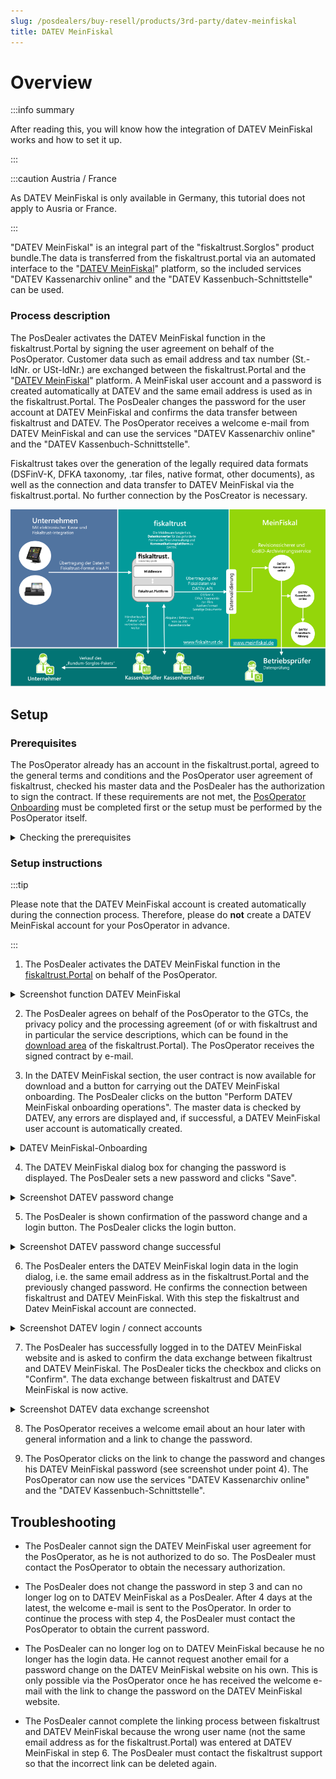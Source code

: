 ```yaml
---
slug: /posdealers/buy-resell/products/3rd-party/datev-meinfiskal
title: DATEV MeinFiskal
---
```

# Overview

:::info summary

After reading this, you will know how the integration of DATEV MeinFiskal works and how to set it up.

:::

:::caution Austria / France

As DATEV MeinFiskal is only available in Germany, this tutorial does not apply to Ausria or France.

:::

 "DATEV MeinFiskal" is an integral part of the "fiskaltrust.Sorglos" product bundle.The data is transferred from the fiskaltrust.portal via an automated interface to the "[DATEV MeinFiskal](https://www.meinfiskal.de/)" platform, so the included services "DATEV Kassenarchiv online" and the "DATEV Kassenbuch-Schnittstelle" can be used.

### Process description

The PosDealer activates the DATEV MeinFiskal function in the fiskaltrust.Portal by signing the user agreement on behalf of the PosOperator.
Customer data such as email address and tax number (St.-ldNr. or USt-ldNr.) are exchanged between the fiskaltrust.Portal and the "[DATEV MeinFiskal](https://www.meinfiskal.de/)" platform. A MeinFiskal user account and a password is created automatically at DATEV and the same email address is used as in the fiskaltrust.Portal. 
The PosDealer changes the password for the user account at DATEV MeinFiskal and confirms the data transfer between fiskaltrust and DATEV. The PosOperator receives a welcome e-mail from DATEV MeinFiskal and can use the services "DATEV Kassenarchiv online" and the "DATEV Kassenbuch-Schnittstelle".

Fiskaltrust takes over the generation of the legally required data formats (DSFinV-K, DFKA taxonomy, .tar files, native format, other documents), as well as the connection and data transfer to DATEV MeinFiskal via the fiskaltrust.portal. No further connection by the PosCreator is necessary.

![MeinFiskal_Prozess](../../images/meinFiskal_Schnittstellen.png)

## Setup

### Prerequisites

The PosOperator already has an account in the fiskaltrust.portal, agreed to the general terms and conditions and the PosOperator user agreement of fiskaltrust, checked his master data and the PosDealer has the authorization to sign the contract. If these requirements are not met, the [PosOperator Onboarding](https://docs.fiskaltrust.cloud/docs/posdealers/rollout-doc/invitation-management) must be completed first or the setup must be performed by the PosOperator itself.

<details>
  <summary>Checking the prerequisites</summary>  

  Sign contract permission
    1. Log in to the fiskaltrust.Portal as a PosDealer. 
    2. Go to PosOperator -> Overview. 
    3. If necessary, enter filter criteria to narrow the search results and select Search. 
    4. Check with the icon at Permissions if sign contract is active.
    5. If the permission is not active, contact the PosOperator to give it to you.
    6. Close the dialog box by clicking "OK". 
  
  Master data
    1. Select the link at Name and go to the account of the PosOperator.
    2. Select Company -> Master data.
    3. Check if every mandatory field like Name* or Address* is filled in. 
    4. Also check that no blanks have been entered before or after. 
    5. Check whether a validity check can be successfully performed with either St.-ldNr. or USt-ldNr.
    6. Save your entries with "Save". 

</details>

### Setup instructions

:::tip

Please note that the DATEV MeinFiskal account is created automatically during the connection process. Therefore, please do **not** create a DATEV MeinFiskal account for your PosOperator in advance.

:::

1. The PosDealer activates the DATEV MeinFiskal function in the [fiskaltrust.Portal](https://portal-sandbox.fiskaltrust.de/AccountProfile) on behalf of the PosOperator.

  <details>
  <summary>Screenshot function DATEV MeinFiskal</summary>.  

  ![Rolle_Datev_MeinFiskal](../../images/Rolle_Datev_MeinFiskal.png)

  </details>

2. The PosDealer agrees on behalf of the PosOperator to the GTCs, the privacy policy and the processing agreement (of or with fiskaltrust and in particular the service descriptions, which can be found in the [download area](https://portal.fiskaltrust.de/AccountProfile/Download) of the fiskaltrust.Portal). The PosOperator receives the signed contract by e-mail.

3. In the DATEV MeinFiskal section, the user contract is now available for download and a button for carrying out the DATEV MeinFiskal onboarding. The PosDealer clicks on the button "Perform DATEV MeinFiskal onboarding operations". The master data is checked by DATEV, any errors are displayed and, if successful, a DATEV MeinFiskal user account is automatically created.

  <details>
  <summary>DATEV MeinFiskal-Onboarding </summary>  

  ![Rolle_Datev_MeinFiskal](../../images/DATEV_Onboarding.png)

  </details>

4. The DATEV MeinFiskal dialog box for changing the password is displayed. The PosDealer sets a new password and clicks "Save".

  <details>
  <summary>Screenshot DATEV password change</summary>  

  ![DATEV_Passwort_ändern](../../images/DATEV_PW_Change_Dialog.png)

  </details>

5. The PosDealer is shown confirmation of the password change and a login button. The PosDealer clicks the login button.

  <details>
  <summary>Screenshot DATEV password change successful</summary>  

  ![DATEV_Passwort_erfolgreich](../../images/DATEV_PW_Change_Success.png)

  </details>

6. The PosDealer enters the DATEV MeinFiskal login data in the login dialog, i.e. the same email address as in the fiskaltrust.Portal and the previously changed password. He confirms the connection between fiskaltrust and DATEV MeinFiskal. With this step the fiskaltrust and Datev MeinFiskal account are connected. 

  <details>
  <summary>Screenshot DATEV login / connect accounts</summary>  

  ![DATEV_Consent](../../images/DATEV_Login_Dialog.png)

  </details>

7. The PosDealer has successfully logged in to the DATEV MeinFiskal website and is asked to confirm the data exchange between fikaltrust and DATEV MeinFiskal. The PosDealer ticks the checkbox and clicks on "Confirm". The data exchange between fiskaltrust and DATEV MeinFiskal is now active. 

  <details>
  <summary>Screenshot DATEV data exchange screenshot</summary>  

  ![DATEV_Approval](../../images/DATEV_Data_exchange.png)

  </details>


8. The PosOperator receives a welcome email about an hour later with general information and a link to change the password.

9. The PosOperator clicks on the link to change the password and changes his DATEV MeinFiskal password (see screenshot under point 4). 
The PosOperator can now use the services "DATEV Kassenarchiv online" and the "DATEV Kassenbuch-Schnittstelle".

## Troubleshooting

- The PosDealer cannot sign the DATEV MeinFiskal user agreement for the PosOperator, as he is not authorized to do so. The PosDealer must contact the PosOperator to obtain the necessary authorization.

- The PosDealer does not change the password in step 3 and can no longer log on to DATEV MeinFiskal as a PosDealer. After 4 days at the latest, the welcome e-mail is sent to the PosOperator. In order to continue the process with step 4, the PosDealer must contact the PosOperator to obtain the current password.

- The PosDealer can no longer log on to DATEV MeinFiskal because he no longer has the login data. He cannot request another email for a password change on the DATEV MeinFiskal website on his own. This is only possible via the PosOperator once he has received the welcome e-mail with the link to change the password on the DATEV MeinFiskal website.

- The PosDealer cannot complete the linking process between fiskaltrust and DATEV MeinFiskal because the wrong user name (not the same email address as for the fiskaltrust.Portal) was entered at DATEV MeinFiskal in step 6. The PosDealer must contact the fiskaltrust support so that the incorrect link can be deleted again.